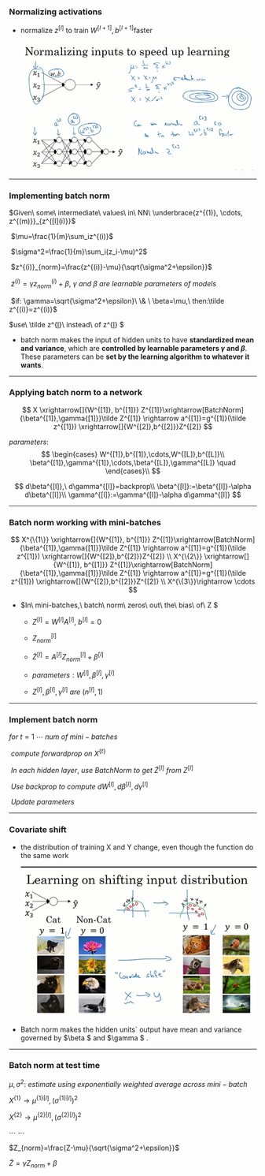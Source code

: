 ### Normalizing activations 

* normalize $z^{[l]}​$ to train $W^{[l+1]}, b^{[l+1]}​$ faster

   <img src='images\1.png'>

***

### Implementing batch norm

$Given\ some\ intermediate\ values\ in\ NN\ \underbrace{z^{(1)}, \cdots, z^{(m)}}_{z^{[l](i)}}$

​	$\mu=\frac{1}{m}\sum_iz^{(i)}$

​	$\sigma^2=\frac{1}{m}\sum_i(z_i-\mu)^2$

​	$z^{(i)}_{norm}=\frac{z^{(i)}-\mu}{\sqrt{\sigma^2+\epsilon}}$

​	$\tilde z^{(i)}=\gamma z^{(i)}_{norm}+\beta,\ \gamma\ and\ \beta\ are\ learnable\ parameters\ of\ models​$

​	$if: \gamma=\sqrt{\sigma^2+\epsilon}\ \& \ \beta=\mu,\ then:\tilde z^{(i)}=z^{(i)}$

$use\ \tilde z^{[l](i)}\ instead\ of z^{[l](i)} $	

* batch norm makes the input of hidden units to have **standardized mean and variance**, which are **controlled by learnable parameters $\gamma$ and $\beta$**. These parameters can be **set by the learning algorithm to whatever it wants**.

***

### Applying batch norm to a network 

$$
X \xrightarrow[]{W^{[1]}, b^{[1]}} Z^{[1]}\xrightarrow[BatchNorm]{\beta^{[1]},\gamma{[1]}}\tilde Z^{[1]} \rightarrow a^{[1]}=g^{[1]}(\tilde z^{[1]}) \xrightarrow[]{W^{[2]},b^{[2]}}Z^{[2]}
$$

$parameters:$
$$
\begin{cases}
W^{[1]},b^{[1]},\cdots,W^{[L]},b^{[L]}\\
\beta^{[1]},\gamma^{[1]},\cdots,\beta^{[L]},\gamma^{[L]} \quad 
\end{cases}\\
$$

$$
d\beta^{[l]},\ d\gamma^{[l]}=backprop\\
\beta^{[l]}:=\beta^{[l]}-\alpha d\beta^{[l]}\\
\gamma^{[l]}:=\gamma^{[l]}-\alpha d\gamma^{[l]}
$$

***

### Batch norm working with mini-batches

$$
X^{\{1\}} \xrightarrow[]{W^{[1]}, b^{[1]}} Z^{[1]}\xrightarrow[BatchNorm]{\beta^{[1]},\gamma{[1]}}\tilde Z^{[1]} \rightarrow a^{[1]}=g^{[1]}(\tilde z^{[1]}) \xrightarrow[]{W^{[2]},b^{[2]}}Z^{[2]}
\\
X^{\{2\}} \xrightarrow[]{W^{[1]}, b^{[1]}} Z^{[1]}\xrightarrow[BatchNorm]{\beta^{[1]},\gamma{[1]}}\tilde Z^{[1]} \rightarrow a^{[1]}=g^{[1]}(\tilde z^{[1]}) \xrightarrow[]{W^{[2]},b^{[2]}}Z^{[2]}
\\
X^{\{3\}}\rightarrow \cdots
$$

* $In\ mini-batches,\  batch\ norm\ zeros\ out\ the\ bias\ of\ Z $

  * $Z^{[l]}=W^{[l]}A^{[l]},\ b^{[l]}=0$
  * $Z^{[l]}_{norm}$
  * $\tilde{Z}^{[l]}=A^{[l]}Z^{[l]}_{norm}+\beta^{[l]}$

  * $parameters:W^{[l]},\beta^{[l]},\gamma^{[l]}$
  * $Z^{[l]},\beta^{[l]},\gamma^{[l]}\ are\ (n^{[l]},1)$

***

### Implement batch norm

$for\ t=1\ \cdots \ num\ of\ mini-batches$

​	$compute\ forwardprop\ on\ X^{\{t\}}$

​		$In\ each\ hidden\ layer,\ use\ BatchNorm\ to\ get\ \tilde Z^{[l]}\ from\ Z^{[l]} ​$

​	$Use\ backprop\ to\ compute\ dW^{[l]},d\beta^{[l]},d\gamma^{[l]}$

​	$Update\ parameters$

***

### Covariate shift

* the distribution of training X and Y change, even though the function do the same work

  <img src='images\2.png'>

* Batch norm makes the hidden units` output have mean and variance governed by $\beta $ and $\gamma $ .

***

### Batch norm at test time

$\mu, \sigma^2:\ estimate\ using\ exponentially\ weighted\ average\ across\ mini-batch$

$X^{\{1\}} \to \mu^{\{1\}[l]}, (\sigma^{\{1\}[l]})^2$ 

$X^{\{2\}} \to \mu^{\{2\}[l]}, (\sigma^{\{2\}[l]})^2​$

$\cdots\ \cdots$

$Z_{norm}=\frac{Z-\mu}{\sqrt{\sigma^2+\epsilon}}$

$\tilde Z=\gamma Z_{norm}+\beta$


